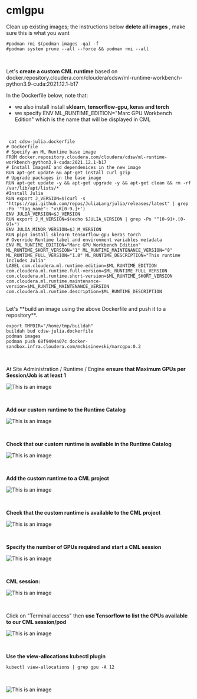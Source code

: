 # cmlgpu

Clean up existing images; the instructions below **delete all images** , make sure this is what you want

```
#podman rmi $(podman images -qa) -f
#podman system prune --all --force && podman rmi --all
```
<br>

Let's **create a custom CML runtime** based on docker.repository.cloudera.com/cloudera/cdsw/ml-runtime-workbench-python3.9-cuda:2021.12.1-b17

In the Dockerfile below, note that:
- we also install install **sklearn, tensorflow-gpu, keras and torch**
- we specify ENV ML_RUNTIME_EDITION="Marc GPU Workbench Edition" which is the name that will be displayed in CML

<br>

```
 cat cdsw-julia.dockerfile
# Dockerfile
# Specify an ML Runtime base image
FROM docker.repository.cloudera.com/cloudera/cdsw/ml-runtime-workbench-python3.9-cuda:2021.12.1-b17
# Install ImageAI and dependenices in the new image
RUN apt-get update && apt-get install curl gzip
# Upgrade packages in the base image
RUN apt-get update -y && apt-get upgrade -y && apt-get clean && rm -rf /var/lib/apt/lists/*
#Install Julia
RUN export J_VERSION=$(curl -s "https://api.github.com/repos/JuliaLang/julia/releases/latest" | grep -Po '"tag_name": "v\K[0-9.]+')
ENV JULIA_VERSION=$J_VERSION
RUN export J_M_VERSION=$(echo $JULIA_VERSION | grep -Po "^[0-9]+.[0-9]+")
ENV JULIA_MINOR_VERSION=$J_M_VERSION
RUN pip3 install sklearn tensorflow-gpu keras torch
# Override Runtime label and environment variables metadata
ENV ML_RUNTIME_EDITION="Marc GPU Workbench Edition" ML_RUNTIME_SHORT_VERSION="1" ML_RUNTIME_MAINTENANCE_VERSION="8" ML_RUNTIME_FULL_VERSION="1.8" ML_RUNTIME_DESCRIPTION="This runtime includes Julia"
LABEL com.cloudera.ml.runtime.edition=$ML_RUNTIME_EDITION com.cloudera.ml.runtime.full-version=$ML_RUNTIME_FULL_VERSION com.cloudera.ml.runtime.short-version=$ML_RUNTIME_SHORT_VERSION com.cloudera.ml.runtime.maintenance-version=$ML_RUNTIME_MAINTENANCE_VERSION com.cloudera.ml.runtime.description=$ML_RUNTIME_DESCRIPTION
```

<br>
Let's **build an image using the above Dockerfile and push it to a repository**.

```
export TMPDIR="/home/tmp/buildah"
buildah bud cdsw-julia.dockerfile
podman images
podman push 68f9494a07c docker-sandbox.infra.cloudera.com/mchisinevski/marcgpu:0.2
```

<br>

At Site Administration / Runtime / Engine
**ensure that Maximum GPUs per Session/Job is at least 1**

![This is an image](images/setmaxgpus.png)

<br>

**Add our custom runtime to the Runtime Catalog**

![This is an image](images/addcustomruntimetoruntimecatalog.png)

<br>

**Check that our custom runtime is available in the Runtime Catalog**

![This is an image](images/checkcustomruntimeincatalog.png)

<br>

**Add the custom runtime to a CML project**

![This is an image](images/addcustomruntimetoproject.png)

<br>

**Check that the custom runtime is available to the CML project**

![This is an image](images/checkcustomruntimeisavailabletoproject.png)

<br>

**Specify the number of GPUs required and start a CML session**

![This is an image](images/startsession-specifygpu.png)

<br>

**CML session:**

![This is an image](images/session.png)

<br>

Click on "Terminal access" then **use Tensorflow to list the GPUs available to our CML session/pod**

![This is an image](images/tensorflowlistgpusfrompod.png)

<br>

**Use the view-allocations kubectl plugin**

```
kubectl view-allocations | grep gpu -A 12
```

<br>

![This is an image](images/viewgpuallocations.png)
